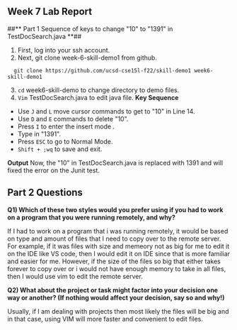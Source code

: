 ## **Week 7 Lab Report** ##

##** Part 1 Sequence of keys to change "10" to "1391" in TestDocSearch.java **## 

1. First, log into your ssh account.
2. Next, git clone week-6-skill-demo1 from github. 
<pre><code>  git clone https://github.com/ucsd-cse15l-f22/skill-demo1 week6-skill-demo1
</code></pre> 
3. `cd` week6-skill-demo to change directory to demo files.
4. `Vim` TestDocSearch.java to edit java file.
**Key Sequence**
* Use `J` and `L` move cursor commands to get to "10" in Line 14.
* Use `D` and `E` commands to delete "10".
* Press `I` to enter the insert mode .
* Type in "1391".
* Press `ESC` to go to Normal Mode.
* `Shift + ;wq` to save and exit.

**Output**
Now, the "10" in TestDocSearch.java is replaced with 1391 and will fixed the error on the Junit test.


## **Part 2 Questions** ##

**Q1) Which of these two styles would you prefer using if you had to work on a program that you were running remotely, and why?**

If I had to work on a program that i was running remotely, it would be based on type and amount of files that I need to copy over to the remote server. For example, if it was files with size and memeory not as big for me to edit it on the IDE like VS code, then I would edit it on IDE since that is more familiar and easier for me. However, if the size of the files so big that either takes forever to copy over or i would not have enough memory to take in all files, then I would use vim to edit the remote server.

**Q2) What about the project or task might factor into your decision one way or another? (If nothing would affect your decision, say so and why!)**

Usually, if I am dealing with projects then most likely the files will be big and in that case, using VIM will more faster and convenient to edit files.

